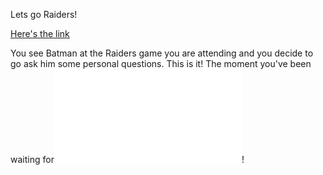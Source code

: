 Lets go Raiders!

[Here's the link](https://www.google.com)

You see Batman at the Raiders game you are attending and you decide
to go ask him some personal questions. This is it! The moment you've been waiting for![This is what you find](
/batman/batman.md)!